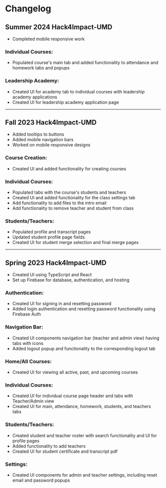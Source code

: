 # Changelog

## Summer 2024 Hack4Impact-UMD 
- Completed mobile responsive work
 
### Individual Courses:
- Populated course's main tab and added functionality to attendance and homework tabs and popups

### Leadership Academy:
- Created UI for academy tab to individual courses with leadership academy applications
- Created UI for leadership academy application page

--- 

## Fall 2023 Hack4Impact-UMD 
- Added tooltips to buttons
- Added mobile navigation bars
- Worked on mobile responsive designs

### Course Creation:
- Created UI and added functionality for creating courses

### Individual Courses:
- Populated tabs with the course's students and teachers
- Created UI and added functionality for the class settings tab
- Add functionality to add files to the intro email
- Add functionality to remove teacher and student from class

### Students/Teachers:
- Populated profile and transcript pages
- Updated student profile page fields
- Created UI for student merge selection and final merge pages

---

## Spring 2023 Hack4Impact-UMD 
- Created UI using TypeScript and React
- Set up Firebase for database, authentication, and hosting

### Authentication:
- Created UI for signing in and resetting password 
- Added login authentication and resetting password functionality using Firebase Auth 

### Navigation Bar:
- Created UI components navigation bar (teacher and admin view) having tabs with icons
- Added logout popup and functionality to the corresponding logout tab

### Home/All Courses:
- Created UI for viewing all active, past, and upcoming courses

### Individual Courses:
- Created UI for individual course page header and tabs with Teacher/Admin view
- Created UI for main, attendance, homework, students, and teachers tabs

### Students/Teachers:
- Created student and teacher roster with search functionality and UI for profile pages
- Added functionality to add teachers
- Created UI for student certificate and transcript pdf

### Settings:
- Created UI components for admin and teacher settings, including reset email and password popups
